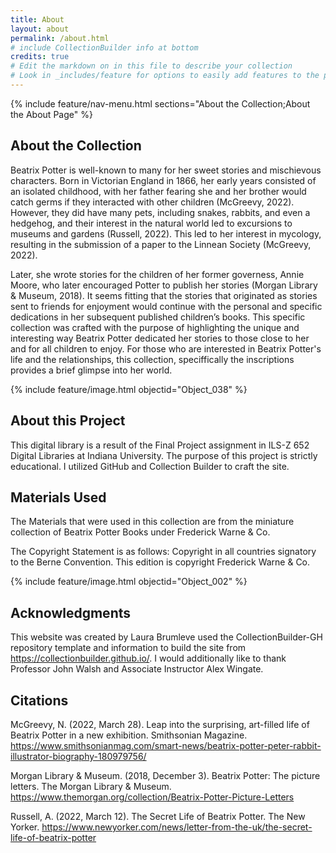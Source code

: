 ```yaml
---
title: About
layout: about
permalink: /about.html
# include CollectionBuilder info at bottom
credits: true
# Edit the markdown on in this file to describe your collection
# Look in _includes/feature for options to easily add features to the page
---
```


{% include feature/nav-menu.html sections="About the Collection;About the About Page" %}

## About the Collection

Beatrix Potter is well-known to many for her sweet stories and mischievous characters. Born in Victorian England in 1866, her early years consisted of an isolated childhood, with her father fearing she and her brother would catch germs if they interacted with other children (McGreevy, 2022). However, they did have many pets, including snakes, rabbits, and even a hedgehog, and their interest in the natural world led to excursions to museums and gardens (Russell, 2022). This led to her interest in mycology, resulting in the submission of a paper to the Linnean Society (McGreevy, 2022). 

Later, she wrote stories for the children of her former governess, Annie Moore, who later encouraged Potter to publish her stories (Morgan Library & Museum, 2018). It seems fitting that the stories that originated as stories sent to friends for enjoyment would continue with the personal and specific dedications in her subsequent published children’s books. This specific collection was crafted with the purpose of highlighting the unique and interesting way Beatrix Potter dedicated her stories to those close to her and for all children to enjoy. For those who are interested in Beatrix Potter's life and the relationships, this collection, speciffically the inscriptions provides a brief glimpse into her world. 

{% include feature/image.html objectid="Object_038" %}

## About this Project 
This digital library is a result of the Final Project assignment in ILS-Z 652 Digital Libraries at Indiana University. The purpose of this project is strictly educational. I utilized GitHub and Collection Builder to craft the site. 

## Materials Used 
The Materials that were used in this collection are from the miniature collection of Beatrix Potter Books under Frederick Warne & Co. 

The Copyright Statement is as follows: Copyright in all countries signatory to the Berne Convention. This edition is copyright Frederick Warne & Co.  

{% include feature/image.html objectid="Object_002" %}

## Acknowledgments
This website was created by Laura Brumleve used the CollectionBuilder-GH repository template and information to build the site from https://collectionbuilder.github.io/. I would additionally like to thank Professor John Walsh and Associate Instructor Alex Wingate. 

## Citations 
McGreevy, N. (2022, March 28). Leap into the surprising, art-filled life of Beatrix Potter in a new exhibition. Smithsonian Magazine. https://www.smithsonianmag.com/smart-news/beatrix-potter-peter-rabbit-illustrator-biography-180979756/ 

Morgan Library & Museum. (2018, December 3). Beatrix Potter: The picture letters. The Morgan Library & Museum. https://www.themorgan.org/collection/Beatrix-Potter-Picture-Letters 

Russell, A. (2022, March 12). The Secret Life of Beatrix Potter. The New Yorker. https://www.newyorker.com/news/letter-from-the-uk/the-secret-life-of-beatrix-potter
